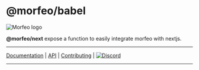 # @morfeo/babel

![Morfeo logo](https://morfeo.dev/img/morfeo.png)

**@morfeo/next** expose a function to easily integrate morfeo with nextjs.

---

[Documentation](https://morfeo.dev) | [API](https://github.com/morfeojs/morfeo) | [Contributing](https://github.com/morfeojs/morfeo/blob/main/CONTRIBUTING.md) | [![Discord](https://badgen.net/badge/icon/discord?icon=discord&label)](https://discord.gg/5hbsKMBRBh)

---
